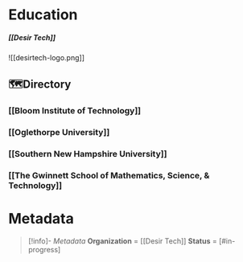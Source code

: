 # Education
##### [[Desir Tech]]

![[desirtech-logo.png]]

## 🗺️Directory
### [[Bloom Institute of Technology]]
### [[Oglethorpe University]]
### [[Southern New Hampshire University]]
### [[The Gwinnett School of Mathematics, Science, &amp; Technology]]


# Metadata
> [!info]- *Metadata*
> **Organization** = [[Desir Tech]]
> **Status** = [#in-progress]
